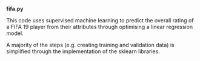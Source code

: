 <b>fifa.py</b>

This code uses supervised machine learning to predict the overall rating of a FIFA 19 player from their attributes through optimising a linear regression model.

A majority of the steps (e.g. creating training and validation data) is simplified through the implementation of the sklearn libraries.

